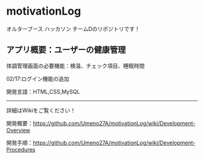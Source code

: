 # motivationLog
オルターブース ハッカソン チームDのリポジトリです！

## アプリ概要：ユーザーの健康管理


 体調管理画面の必要機能：検温、チェック項目、睡眠時間 

02/17:ログイン機能の追加


 開発言語：HTML,CSS,MySQL
***
詳細はWikiをご覧ください！

開発概要：https://github.com/Umeno27A/motivationLog/wiki/Development-Overview

開発手順：https://github.com/Umeno27A/motivationLog/wiki/Development-Procedures
